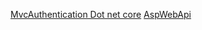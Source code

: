 [MvcAuthentication Dot net core](https://github.com/Sabuj-Kumar/MvcAuthentication)
[AspWebApi](https://github.com/Sabuj-Kumar/WebApiDotNetCore/tree/main/AspWebApi)
